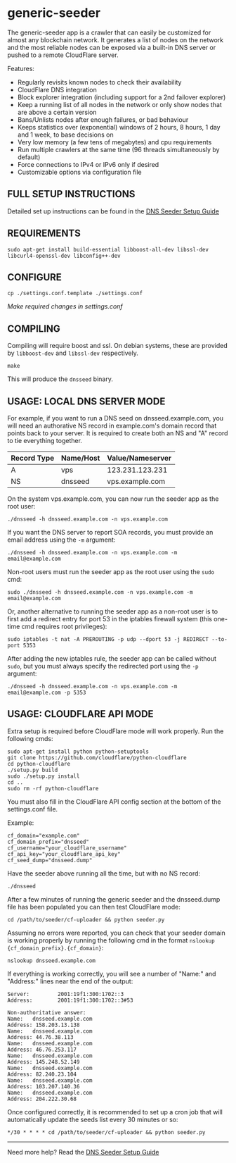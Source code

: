 generic-seeder
===============

The generic-seeder app is a crawler that can easily be customized for almost any blockchain network. It generates a list of nodes on the network and the most reliable nodes can be exposed via a built-in DNS server or pushed to a remote CloudFlare server.

Features:
- Regularly revisits known nodes to check their availability
- CloudFlare DNS integration
- Block explorer integration (including support for a 2nd failover explorer)
- Keep a running list of all nodes in the network or only show nodes that are above a certain version
- Bans/Unlists nodes after enough failures, or bad behaviour
- Keeps statistics over (exponential) windows of 2 hours, 8 hours, 1 day and 1 week, to base decisions on
- Very low memory (a few tens of megabytes) and cpu requirements
- Run multiple crawlers at the same time (96 threads simultaneously by default)
- Force connections to IPv4 or IPv6 only if desired
- Customizable options via configuration file

FULL SETUP INSTRUCTIONS
-----------------------
Detailed set up instructions can be found in the [DNS Seeder Setup Guide](/SETUP.md)

REQUIREMENTS
------------

```
sudo apt-get install build-essential libboost-all-dev libssl-dev libcurl4-openssl-dev libconfig++-dev
```

CONFIGURE
---------

```
cp ./settings.conf.template ./settings.conf
```

*Make required changes in settings.conf*

COMPILING
---------
Compiling will require boost and ssl.  On debian systems, these are provided
by `libboost-dev` and `libssl-dev` respectively.

```
make
```

This will produce the `dnsseed` binary.

USAGE: LOCAL DNS SERVER MODE
----------------------------

For example, if you want to run a DNS seed on dnsseed.example.com, you will need an authorative NS record in example.com's domain record that points back to your server. It is required to create both an NS and "A" record to tie everything together.

| Record Type | Name/Host | Value/Nameserver |
| ----------- | --------- | ---------------- |
| A           | vps       | 123.231.123.231  |
| NS          | dnsseed   | vps.example.com  |

On the system vps.example.com, you can now run the seeder app as the root user:

```
./dnsseed -h dnsseed.example.com -n vps.example.com
```

If you want the DNS server to report SOA records, you must provide an email address using the `-m` argument:

```
./dnsseed -h dnsseed.example.com -n vps.example.com -m email@example.com
```

Non-root users must run the seeder app as the root user using the `sudo` cmd:

```
sudo ./dnsseed -h dnsseed.example.com -n vps.example.com -m email@example.com
```

Or, another alternative to running the seeder app as a non-root user is to first add a redirect entry for port 53 in the iptables firewall system (this one-time cmd requires root privileges):

```
sudo iptables -t nat -A PREROUTING -p udp --dport 53 -j REDIRECT --to-port 5353
``` 

After adding the new iptables rule, the seeder app can be called without `sudo`, but you must always specify the redirected port using the `-p` argument:

```
./dnsseed -h dnsseed.example.com -n vps.example.com -m email@example.com -p 5353
```

USAGE: CLOUDFLARE API MODE
--------------------------

Extra setup is required before CloudFlare mode will work properly.
Run the following cmds:

```
sudo apt-get install python python-setuptools
git clone https://github.com/cloudflare/python-cloudflare
cd python-cloudflare
./setup.py build
sudo ./setup.py install
cd ..
sudo rm -rf python-cloudflare
```

You must also fill in the CloudFlare API config section at the bottom
of the settings.conf file.

Example:

```
cf_domain="example.com"
cf_domain_prefix="dnsseed"
cf_username="your_cloudflare_username"
cf_api_key="your_cloudflare_api_key"
cf_seed_dump="dnsseed.dump"
```

Have the seeder above running all the time, but with no NS record:

```
./dnsseed
```

After a few minutes of running the generic seeder and the dnsseed.dump
file has been populated you can then test CloudFlare mode:

```
cd /path/to/seeder/cf-uploader && python seeder.py
```

Assuming no errors were reported, you can check that your seeder domain is
working properly by running the following cmd in the format
`nslookup {cf_domain_prefix}.{cf_domain}`:

```
nslookup dnsseed.example.com
```

If everything is working correctly, you will see a number of "Name:" and
"Address:" lines near the end of the output:

```
Server:         2001:19f1:300:1702::3
Address:        2001:19f1:300:1702::3#53

Non-authoritative answer:
Name:   dnsseed.example.com
Address: 158.203.13.138
Name:   dnsseed.example.com
Address: 44.76.38.113
Name:   dnsseed.example.com
Address: 46.76.253.117
Name:   dnsseed.example.com
Address: 145.248.52.149
Name:   dnsseed.example.com
Address: 82.240.23.104
Name:   dnsseed.example.com
Address: 103.207.140.36
Name:   dnsseed.example.com
Address: 204.222.30.68
```

Once configured correctly, it is recommended to set up a cron job that will
automatically update the seeds list every 30 minutes or so:

```
*/30 * * * * cd /path/to/seeder/cf-uploader && python seeder.py
```

---
Need more help? Read the [DNS Seeder Setup Guide](/SETUP.md)
